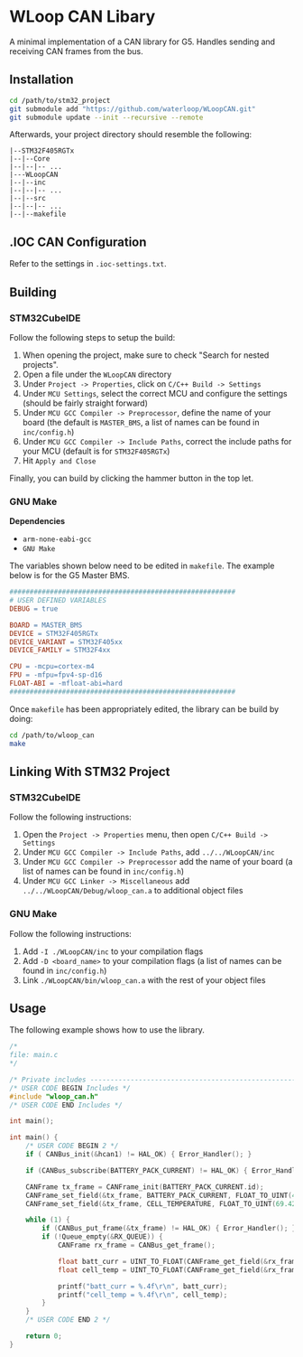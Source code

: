 # WLoop CAN Libary

A minimal implementation of a CAN library for G5. Handles sending and receiving CAN frames from the bus.

## Installation

```bash
cd /path/to/stm32_project
git submodule add "https://github.com/waterloop/WLoopCAN.git"
git submodule update --init --recursive --remote
```

Afterwards, your project directory should resemble the following:

```
|--STM32F405RGTx
|--|--Core
|--|--|-- ...
|---WLoopCAN
|--|--inc
|--|--|-- ...
|--|--src
|--|--|-- ...
|--|--makefile
```

## .IOC CAN Configuration

Refer to the settings in `.ioc-settings.txt`.

## Building

### STM32CubeIDE

Follow the following steps to setup the build:

1. When opening the project, make sure to check "Search for nested projects".
2. Open a file under the `WLoopCAN` directory
3. Under `Project -> Properties`, click on `C/C++ Build -> Settings` 
4. Under `MCU Settings`, select the correct MCU and configure the settings (should be fairly straight forward)
5. Under `MCU GCC Compiler -> Preprocessor`, define the name of your board (the default is `MASTER_BMS`, a list of names can be found in `inc/config.h`)
6. Under `MCU GCC Compiler -> Include Paths`, correct the include paths for your MCU (default is for `STM32F405RGTx`)
7. Hit `Apply and Close`

Finally, you can build by clicking the hammer button in the top let.

### GNU Make

**Dependencies**

* `arm-none-eabi-gcc`
* `GNU Make`

The variables shown below need to be edited in `makefile`. The example below is for the G5 Master BMS.

```makefile
########################################################
# USER DEFINED VARIABLES
DEBUG = true

BOARD = MASTER_BMS
DEVICE = STM32F405RGTx
DEVICE_VARIANT = STM32F405xx
DEVICE_FAMILY = STM32F4xx

CPU = -mcpu=cortex-m4
FPU = -mfpu=fpv4-sp-d16
FLOAT-ABI = -mfloat-abi=hard
########################################################
```

Once `makefile` has been appropriately edited, the library can be build by doing:

```bash
cd /path/to/wloop_can
make
```

## Linking With STM32 Project

### STM32CubeIDE

Follow the following instructions:

1. Open the `Project -> Properties` menu, then open `C/C++ Build -> Settings`
2. Under `MCU GCC Compiler -> Include Paths`, add `../../WLoopCAN/inc`
3. Under `MCU GCC Compiler -> Preprocessor` add the name of your board (a list of names can be found in `inc/config.h`)
4. Under `MCU GCC Linker -> Miscellaneous` add `../../WLoopCAN/Debug/wloop_can.a` to additional object files

### GNU Make

Follow the following instructions:

1. Add `-I ./WLoopCAN/inc` to your compilation flags
2. Add `-D <board_name>` to your compilation flags (a list of names can be found in `inc/config.h`)
3. Link `./WLoopCAN/bin/wloop_can.a` with the rest of your object files

## Usage

The following example shows how to use the library.

```c
/*
file: main.c
*/

/* Private includes ----------------------------------------------------------*/
/* USER CODE BEGIN Includes */
#include "wloop_can.h"
/* USER CODE END Includes */

int main();

int main() {
    /* USER CODE BEGIN 2 */
    if ( CANBus_init(&hcan1) != HAL_OK) { Error_Handler(); }

    if (CANBus_subscribe(BATTERY_PACK_CURRENT) != HAL_OK) { Error_Handler(); };

    CANFrame tx_frame = CANFrame_init(BATTERY_PACK_CURRENT.id);
    CANFrame_set_field(&tx_frame, BATTERY_PACK_CURRENT, FLOAT_TO_UINT(4.20));
    CANFrame_set_field(&tx_frame, CELL_TEMPERATURE, FLOAT_TO_UINT(69.420));

    while (1) {
        if (CANBus_put_frame(&tx_frame) != HAL_OK) { Error_Handler(); }
        if (!Queue_empty(&RX_QUEUE)) {
            CANFrame rx_frame = CANBus_get_frame();

            float batt_curr = UINT_TO_FLOAT(CANFrame_get_field(&rx_frame, BATTERY_PACK_CURRENT));
            float cell_temp = UINT_TO_FLOAT(CANFrame_get_field(&rx_frame, CELL_TEMPERATURE));

            printf("batt_curr = %.4f\r\n", batt_curr);
            printf("cell_temp = %.4f\r\n", cell_temp);
        }
    }
    /* USER CODE END 2 */

    return 0;
}
```

